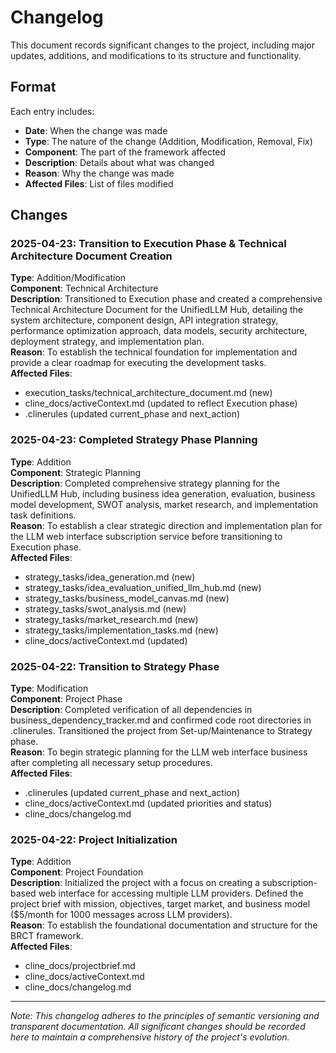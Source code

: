 # Changelog

This document records significant changes to the project, including major updates, additions, and modifications to its structure and functionality.

## Format
Each entry includes:
- **Date**: When the change was made
- **Type**: The nature of the change (Addition, Modification, Removal, Fix)
- **Component**: The part of the framework affected
- **Description**: Details about what was changed
- **Reason**: Why the change was made
- **Affected Files**: List of files modified

## Changes

### 2025-04-23: Transition to Execution Phase & Technical Architecture Document Creation

**Type**: Addition/Modification  
**Component**: Technical Architecture  
**Description**: Transitioned to Execution phase and created a comprehensive Technical Architecture Document for the UnifiedLLM Hub, detailing the system architecture, component design, API integration strategy, performance optimization approach, data models, security architecture, deployment strategy, and implementation plan.  
**Reason**: To establish the technical foundation for implementation and provide a clear roadmap for executing the development tasks.  
**Affected Files**:
- execution_tasks/technical_architecture_document.md (new)
- cline_docs/activeContext.md (updated to reflect Execution phase)
- .clinerules (updated current_phase and next_action)

### 2025-04-23: Completed Strategy Phase Planning

**Type**: Addition  
**Component**: Strategic Planning  
**Description**: Completed comprehensive strategy planning for the UnifiedLLM Hub, including business idea generation, evaluation, business model development, SWOT analysis, market research, and implementation task definitions.  
**Reason**: To establish a clear strategic direction and implementation plan for the LLM web interface subscription service before transitioning to Execution phase.  
**Affected Files**:
- strategy_tasks/idea_generation.md (new)
- strategy_tasks/idea_evaluation_unified_llm_hub.md (new)
- strategy_tasks/business_model_canvas.md (new)
- strategy_tasks/swot_analysis.md (new)
- strategy_tasks/market_research.md (new)
- strategy_tasks/implementation_tasks.md (new)
- cline_docs/activeContext.md (updated)

### 2025-04-22: Transition to Strategy Phase

**Type**: Modification  
**Component**: Project Phase  
**Description**: Completed verification of all dependencies in business_dependency_tracker.md and confirmed code root directories in .clinerules. Transitioned the project from Set-up/Maintenance to Strategy phase.  
**Reason**: To begin strategic planning for the LLM web interface business after completing all necessary setup procedures.  
**Affected Files**:
- .clinerules (updated current_phase and next_action)
- cline_docs/activeContext.md (updated priorities and status)
- cline_docs/changelog.md

### 2025-04-22: Project Initialization

**Type**: Addition  
**Component**: Project Foundation  
**Description**: Initialized the project with a focus on creating a subscription-based web interface for accessing multiple LLM providers. Defined the project brief with mission, objectives, target market, and business model ($5/month for 1000 messages across LLM providers).  
**Reason**: To establish the foundational documentation and structure for the BRCT framework.  
**Affected Files**:
- cline_docs/projectbrief.md
- cline_docs/activeContext.md
- cline_docs/changelog.md

---

*Note: This changelog adheres to the principles of semantic versioning and transparent documentation. All significant changes should be recorded here to maintain a comprehensive history of the project's evolution.*

